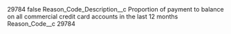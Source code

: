 <?xml version="1.0" encoding="UTF-8"?>
<CustomMetadata xmlns="http://soap.sforce.com/2006/04/metadata" xmlns:xsi="http://www.w3.org/2001/XMLSchema-instance" xmlns:xsd="http://www.w3.org/2001/XMLSchema">
    <label>29784</label>
    <protected>false</protected>
    <values>
        <field>Reason_Code_Description__c</field>
        <value xsi:type="xsd:string">Proportion of payment to balance on all commercial credit card accounts in the last 12 months</value>
    </values>
    <values>
        <field>Reason_Code__c</field>
        <value xsi:type="xsd:string">29784</value>
    </values>
</CustomMetadata>
